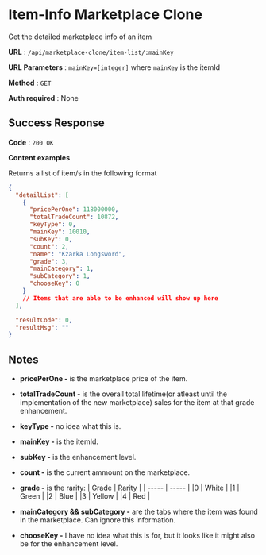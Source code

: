 # Item-Info Marketplace Clone

Get the detailed marketplace info of an item

**URL** : `/api/marketplace-clone/item-list/:mainKey`

**URL Parameters** : `mainKey=[integer]` where `mainKey` is the itemId

**Method** : `GET`

**Auth required** : None

## Success Response

**Code** : `200 OK`

**Content examples**

Returns a list of item/s in the following format

```json
{
  "detailList": [
    {
      "pricePerOne": 118000000,
      "totalTradeCount": 10872,
      "keyType": 0,
      "mainKey": 10010,
      "subKey": 0,
      "count": 2,
      "name": "Kzarka Longsword",
      "grade": 3,
      "mainCategory": 1,
      "subCategory": 1,
      "chooseKey": 0
    }
    // Items that are able to be enhanced will show up here
  ],

  "resultCode": 0,
  "resultMsg": ""
}
```

## Notes

- **pricePerOne -** is the marketplace price of the item.

- **totalTradeCount -** is the overall total lifetime(or atleast until the implementation of the new marketplace) sales for the item at that grade enhancement.

- **keyType -** no idea what this is.

- **mainKey -** is the itemId.

- **subKey -** is the enhancement level.

- **count -** is the current ammount on the marketplace.

- **grade -** is the rarity:
  | Grade | Rarity |
  | ----- | ----- |
  |0 | White |
  |1 | Green |
  |2 | Blue |
  |3 | Yellow |
  |4 | Red |

- **mainCategory && subCategory -** are the tabs where the item was found in the marketplace. Can ignore this information.

- **chooseKey -** I have no idea what this is for, but it looks like it might also be for the enhancement level.
